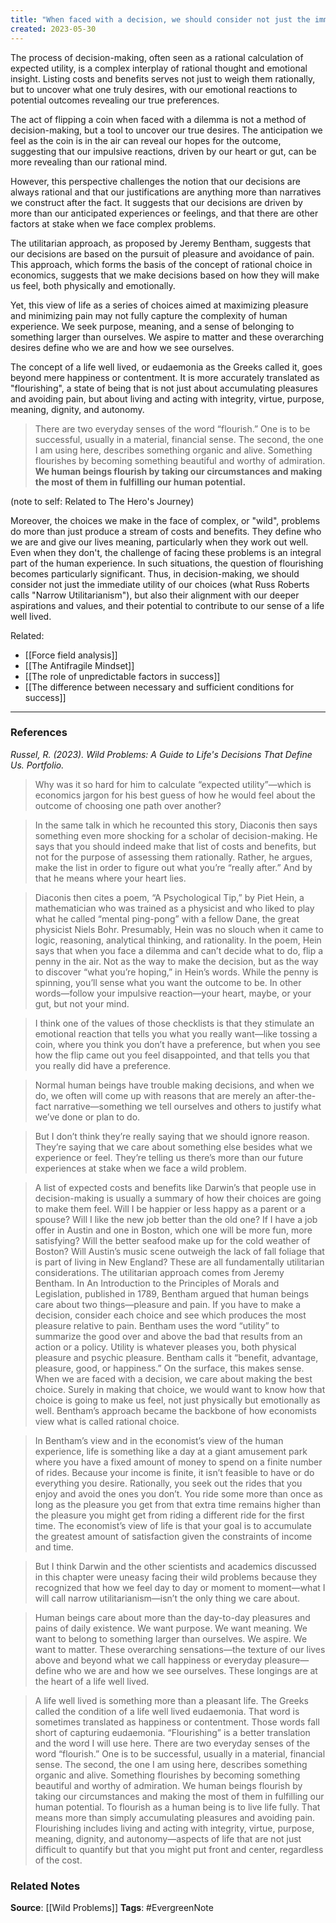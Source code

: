 ```yaml
---
title: "When faced with a decision, we should consider not just the immediate utility of our choices, but also how we may flourish"
created: 2023-05-30
---
```


The process of decision-making, often seen as a rational calculation of expected utility, is a complex interplay of rational thought and emotional insight. Listing costs and benefits serves not just to weigh them rationally, but to uncover what one truly desires, with our emotional reactions to potential outcomes revealing our true preferences.

The act of flipping a coin when faced with a dilemma is not a method of decision-making, but a tool to uncover our true desires. The anticipation we feel as the coin is in the air can reveal our hopes for the outcome, suggesting that our impulsive reactions, driven by our heart or gut, can be more revealing than our rational mind.

However, this perspective challenges the notion that our decisions are always rational and that our justifications are anything more than narratives we construct after the fact. It suggests that our decisions are driven by more than our anticipated experiences or feelings, and that there are other factors at stake when we face complex problems.

The utilitarian approach, as proposed by Jeremy Bentham, suggests that our decisions are based on the pursuit of pleasure and avoidance of pain. This approach, which forms the basis of the concept of rational choice in economics, suggests that we make decisions based on how they will make us feel, both physically and emotionally.

Yet, this view of life as a series of choices aimed at maximizing pleasure and minimizing pain may not fully capture the complexity of human experience. We seek purpose, meaning, and a sense of belonging to something larger than ourselves. We aspire to matter and these overarching desires define who we are and how we see ourselves.

The concept of a life well lived, or eudaemonia as the Greeks called it, goes beyond mere happiness or contentment. It is more accurately translated as "flourishing", a state of being that is not just about accumulating pleasures and avoiding pain, but about living and acting with integrity, virtue, purpose, meaning, dignity, and autonomy.

> There are two everyday senses of the word “flourish.” One is to be successful, usually in a material, financial sense. The second, the one I am using here, describes something organic and alive. Something flourishes by becoming something beautiful and worthy of admiration. **We human beings flourish by taking our circumstances and making the most of them in fulfilling our human potential.**

(note to self: Related to The Hero's Journey)

Moreover, the choices we make in the face of complex, or "wild", problems do more than just produce a stream of costs and benefits. They define who we are and give our lives meaning, particularly when they work out well. Even when they don't, the challenge of facing these problems is an integral part of the human experience. In such situations, the question of flourishing becomes particularly significant. Thus, in decision-making, we should consider not just the immediate utility of our choices (what Russ Roberts calls "Narrow Utilitarianism"), but also their alignment with our deeper aspirations and values, and their potential to contribute to our sense of a life well lived.

Related:
- [[Force field analysis]]
- [[The Antifragile Mindset]]
- [[The role of unpredictable factors in success]]
- [[The difference between necessary and sufficient conditions for success]]

--- 
### References

*Russel, R. (2023). Wild Problems: A Guide to Life's Decisions That Define Us. Portfolio.*

> Why was it so hard for him to calculate “expected utility”—which is economics jargon for his best guess of how he would feel about the outcome of choosing one path over another?

> In the same talk in which he recounted this story, Diaconis then says something even more shocking for a scholar of decision-making. He says that you should indeed make that list of costs and benefits, but not for the purpose of assessing them rationally. Rather, he argues, make the list in order to figure out what you’re “really after.” And by that he means where your heart lies.

> Diaconis then cites a poem, “A Psychological Tip,” by Piet Hein, a mathematician who was trained as a physicist and who liked to play what he called “mental ping-pong” with a fellow Dane, the great physicist Niels Bohr. Presumably, Hein was no slouch when it came to logic, reasoning, analytical thinking, and rationality. In the poem, Hein says that when you face a dilemma and can’t decide what to do, flip a penny in the air. Not as the way to make the decision, but as the way to discover “what you’re hoping,” in Hein’s words. While the penny is spinning, you’ll sense what you want the outcome to be. In other words—follow your impulsive reaction—your heart, maybe, or your gut, but not your mind.

> I think one of the values of those checklists is that they stimulate an emotional reaction that tells you what you really want—like tossing a coin, where you think you don’t have a preference, but when you see how the flip came out you feel disappointed, and that tells you that you really did have a preference.

> Normal human beings have trouble making decisions, and when we do, we often will come up with reasons that are merely an after-the-fact narrative—something we tell ourselves and others to justify what we’ve done or plan to do.

> But I don’t think they’re really saying that we should ignore reason. They’re saying that we care about something else besides what we experience or feel. They’re telling us there’s more than our future experiences at stake when we face a wild problem.

> A list of expected costs and benefits like Darwin’s that people use in decision-making is usually a summary of how their choices are going to make them feel. Will I be happier or less happy as a parent or a spouse? Will I like the new job better than the old one? If I have a job offer in Austin and one in Boston, which one will be more fun, more satisfying? Will the better seafood make up for the cold weather of Boston? Will Austin’s music scene outweigh the lack of fall foliage that is part of living in New England? These are all fundamentally utilitarian considerations. The utilitarian approach comes from Jeremy Bentham. In An Introduction to the Principles of Morals and Legislation, published in 1789, Bentham argued that human beings care about two things—pleasure and pain. If you have to make a decision, consider each choice and see which produces the most pleasure relative to pain. Bentham uses the word “utility” to summarize the good over and above the bad that results from an action or a policy. Utility is whatever pleases you, both physical pleasure and psychic pleasure. Bentham calls it “benefit, advantage, pleasure, good, or happiness.” On the surface, this makes sense. When we are faced with a decision, we care about making the best choice. Surely in making that choice, we would want to know how that choice is going to make us feel, not just physically but emotionally as well. Bentham’s approach became the backbone of how economists view what is called rational choice.

> In Bentham’s view and in the economist’s view of the human experience, life is something like a day at a giant amusement park where you have a fixed amount of money to spend on a finite number of rides. Because your income is finite, it isn’t feasible to have or do everything you desire. Rationally, you seek out the rides that you enjoy and avoid the ones you don’t. You ride some more than once as long as the pleasure you get from that extra time remains higher than the pleasure you might get from riding a different ride for the first time. The economist’s view of life is that your goal is to accumulate the greatest amount of satisfaction given the constraints of income and time.

> But I think Darwin and the other scientists and academics discussed in this chapter were uneasy facing their wild problems because they recognized that how we feel day to day or moment to moment—what I will call narrow utilitarianism—isn’t the only thing we care about.

> Human beings care about more than the day-to-day pleasures and pains of daily existence. We want purpose. We want meaning. We want to belong to something larger than ourselves. We aspire. We want to matter. These overarching sensations—the texture of our lives above and beyond what we call happiness or everyday pleasure—define who we are and how we see ourselves. These longings are at the heart of a life well lived.

>A life well lived is something more than a pleasant life. The Greeks called the condition of a life well lived eudaemonia. That word is sometimes translated as happiness or contentment. Those words fall short of capturing eudaemonia. “Flourishing” is a better translation and the word I will use here. There are two everyday senses of the word “flourish.” One is to be successful, usually in a material, financial sense. The second, the one I am using here, describes something organic and alive. Something flourishes by becoming something beautiful and worthy of admiration. We human beings flourish by taking our circumstances and making the most of them in fulfilling our human potential. To flourish as a human being is to live life fully. That means more than simply accumulating pleasures and avoiding pain. Flourishing includes living and acting with integrity, virtue, purpose, meaning, dignity, and autonomy—aspects of life that are not just difficult to quantify but that you might put front and center, regardless of the cost.
### Related Notes
**Source**: [[Wild Problems]]
**Tags**: #EvergreenNote

